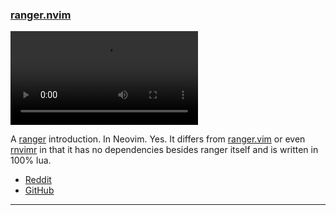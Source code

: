 
<h3 id="new-ranger.nvim">
  <a href="#new-ranger.nvim">
    <span class="icon-text">
      <span class="icon">
        <i class="fa-solid fa-book"></i>
      </span>
    </span>
    <span>ranger.nvim</span>
  </a>
</h3>

<video controls>
  <source
    src="https://user-images.githubusercontent.com/19686599/235407677-04066885-cb8a-43e1-9cee-479c8d4187e7.mov"
  >
</video>

A [ranger](https://github.com/ranger/ranger) introduction. In Neovim. Yes. It differs from [ranger.vim](https://github.com/francoiscabrol/ranger.vim)
or even [rnvimr](https://github.com/kevinhwang91/rnvimr) in that it has no dependencies besides ranger itself and is written in 100% lua.

- [Reddit](https://www.reddit.com/r/neovim/comments/133ozn7/plugin_rangernvim/)
- [GitHub](https://github.com/kelly-lin/ranger.nvim)

---
